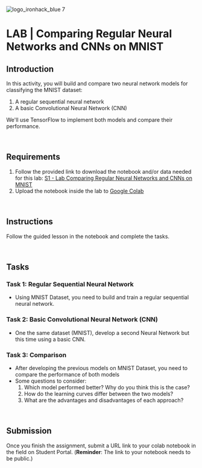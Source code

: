 ![logo_ironhack_blue 7](https://user-images.githubusercontent.com/23629340/40541063-a07a0a8a-601a-11e8-91b5-2f13e4e6b441.png)

# LAB | Comparing Regular Neural Networks and CNNs on MNIST 


## Introduction

In this activity, you will build and compare two neural network models for classifying the MNIST dataset:
1. A regular sequential neural network
2. A basic Convolutional Neural Network (CNN)

We'll use TensorFlow to implement both models and compare their performance.


<br>

## Requirements

1. Follow the provided link to download the notebook and/or data needed for this lab: [S1 - Lab Comparing Regular Neural Networks and CNNs on MNIST](https://drive.google.com/file/d/1tUHs0U7Xfd7JSHyY3H6om7_YToJIqZJ4/view?usp=sharing)
2. Upload the notebook inside the lab to [Google Colab](https://colab.research.google.com/)

<br>

## Instructions

Follow the guided lesson in the notebook and complete the tasks.

<br>

## Tasks

### Task 1: Regular Sequential Neural Network

- Using MNIST Dataset, you need to build and train a regular sequential neural network.

### Task 2: Basic Convolutional Neural Network (CNN)

- One the same dataset (MNIST), develop a second Neural Network but this time using a basic CNN.

### Task 3: Comparison
- After developing the previous models on MNIST Dataset, you need to compare the performance of both models
- Some questions to consider:
  1. Which model performed better? Why do you think this is the case?
  2. How do the learning curves differ between the two models?
  3. What are the advantages and disadvantages of each approach?

<br>

## Submission

Once you finish the assignment, submit a URL link to your colab notebook in the field on Student Portal. (**Reminder**: The link to your notebook needs to be public.)

<!-- ## Tasks

### Task 1.

Using the confusion matrix calculate and explain metrics like accuracy, precision, recall, and F1-score

